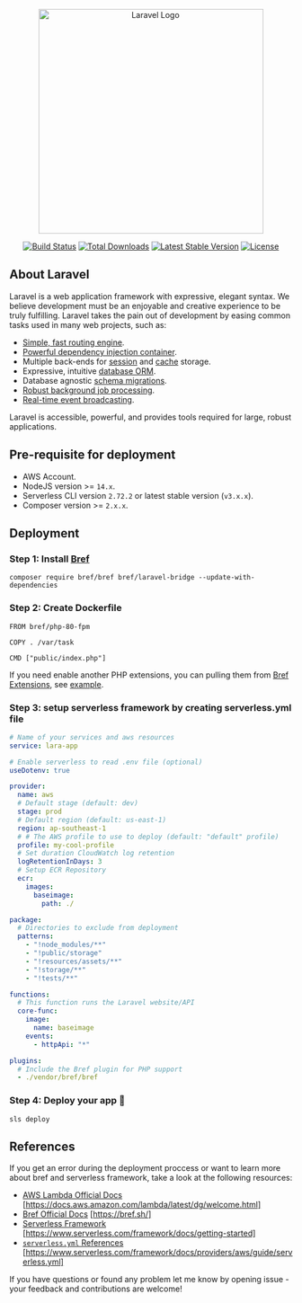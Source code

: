 <p align="center"><a href="https://laravel.com" target="_blank"><img src="https://raw.githubusercontent.com/laravel/art/master/logo-lockup/5%20SVG/2%20CMYK/1%20Full%20Color/laravel-logolockup-cmyk-red.svg" width="400" alt="Laravel Logo"></a></p>

<p align="center">
<a href="https://travis-ci.org/laravel/framework"><img src="https://travis-ci.org/laravel/framework.svg" alt="Build Status"></a>
<a href="https://packagist.org/packages/laravel/framework"><img src="https://img.shields.io/packagist/dt/laravel/framework" alt="Total Downloads"></a>
<a href="https://packagist.org/packages/laravel/framework"><img src="https://img.shields.io/packagist/v/laravel/framework" alt="Latest Stable Version"></a>
<a href="https://packagist.org/packages/laravel/framework"><img src="https://img.shields.io/packagist/l/laravel/framework" alt="License"></a>
</p>

## About Laravel

Laravel is a web application framework with expressive, elegant syntax. We believe development must be an enjoyable and creative experience to be truly fulfilling. Laravel takes the pain out of development by easing common tasks used in many web projects, such as:

-   [Simple, fast routing engine](https://laravel.com/docs/routing).
-   [Powerful dependency injection container](https://laravel.com/docs/container).
-   Multiple back-ends for [session](https://laravel.com/docs/session) and [cache](https://laravel.com/docs/cache) storage.
-   Expressive, intuitive [database ORM](https://laravel.com/docs/eloquent).
-   Database agnostic [schema migrations](https://laravel.com/docs/migrations).
-   [Robust background job processing](https://laravel.com/docs/queues).
-   [Real-time event broadcasting](https://laravel.com/docs/broadcasting).

Laravel is accessible, powerful, and provides tools required for large, robust applications.

## Pre-requisite for deployment

-   AWS Account.
-   NodeJS version >= `14.x`.
-   Serverless CLI version `2.72.2` or latest stable version (`v3.x.x`).
-   Composer version >= `2.x.x`.

## Deployment

### Step 1: Install [Bref](https://bref.sh/docs/installation.html)

```
composer require bref/bref bref/laravel-bridge --update-with-dependencies
```

### Step 2: Create Dockerfile

```Dockerfile:Dockerfile
FROM bref/php-80-fpm

COPY . /var/task

CMD ["public/index.php"]
```

If you need enable another PHP extensions, you can pulling them from [Bref Extensions](https://github.com/brefphp/extra-php-extensions), see [example](https://bref.sh/docs/web-apps/docker.html#docker-image).

### Step 3: setup serverless framework by creating serverless.yml file

```diff:serverless.yml
# Name of your services and aws resources
service: lara-app

# Enable serverless to read .env file (optional)
useDotenv: true

provider:
  name: aws
  # Default stage (default: dev)
  stage: prod
  # Default region (default: us-east-1)
  region: ap-southeast-1
  # # The AWS profile to use to deploy (default: "default" profile)
  profile: my-cool-profile
  # Set duration CloudWatch log retention
  logRetentionInDays: 3
  # Setup ECR Repository
  ecr:
    images:
      baseimage:
        path: ./

package:
  # Directories to exclude from deployment
  patterns:
    - "!node_modules/**"
    - "!public/storage"
    - "!resources/assets/**"
    - "!storage/**"
    - "!tests/**"

functions:
  # This function runs the Laravel website/API
  core-func:
    image:
      name: baseimage
    events:
      - httpApi: "*"

plugins:
  # Include the Bref plugin for PHP support
  - ./vendor/bref/bref
```

### Step 4: Deploy your app 🚀

```
sls deploy
```

## References

If you get an error during the deployment proccess or want to learn more about bref and serverless framework, take a look at the following resources:

-   [AWS Lambda Official Docs](https://docs.aws.amazon.com/lambda/latest/dg/welcome.html) [https://docs.aws.amazon.com/lambda/latest/dg/welcome.html]
-   [Bref Official Docs](https://bref.sh/) [https://bref.sh/]
-   [Serverless Framework](https://www.serverless.com/framework/docs/getting-started) [https://www.serverless.com/framework/docs/getting-started]
-   [`serverless.yml` References](https://www.serverless.com/framework/docs/providers/aws/guide/serverless.yml) [https://www.serverless.com/framework/docs/providers/aws/guide/serverless.yml]

If you have questions or found any problem let me know by opening issue - your feedback and contributions are welcome!
